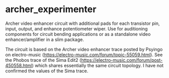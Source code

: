 # archer_experimenter
Archer video enhancer circuit with additional pads for each transistor pin, input, output, and enhance potentiometer wiper. Use for auditioning components for circuit bending applications or as a standalone video enhancer/amplifier in a slim package.

The circuit is based on the Archer video enhancer trace posted by Psyingo on electro-music (https://electro-music.com/forum/topic-55059.html). See the Phobos trace of the Sima Edit2 (https://electro-music.com/forum/post-450558.html) which shares essentially the same circuit topology. I have not confirmed the values of the Sima trace.
